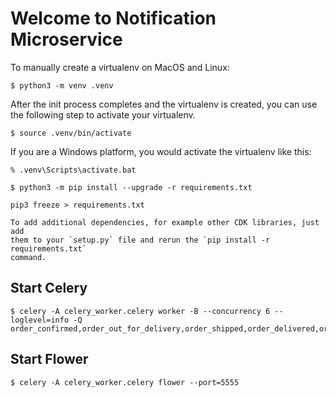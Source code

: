 
# Welcome to Notification Microservice 

To manually create a virtualenv on MacOS and Linux:  
 
```  
$ python3 -m venv .venv
```
 
After the init process completes and the virtualenv is created, you can use the following
step to activate your virtualenv.

```
$ source .venv/bin/activate
```
 
If you are a Windows platform, you would activate the virtualenv like this:

```
% .venv\Scripts\activate.bat
```
```
$ python3 -m pip install --upgrade -r requirements.txt
```

```
pip3 freeze > requirements.txt

```
```
To add additional dependencies, for example other CDK libraries, just add
them to your `setup.py` file and rerun the `pip install -r requirements.txt`
command.

```

## Start Celery

```
$ celery -A celery_worker.celery worker -B --concurrency 6 --loglevel=info -Q order_confirmed,order_out_for_delivery,order_shipped,order_delivered,order_returned,order_refunded

```

## Start Flower

```
$ celery -A celery_worker.celery flower --port=5555

```
